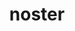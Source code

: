 ---
title: noster
meaning: our
ch: fourteen
pos: totadjective
femstem: nostr
femend: a
neutstem: nostr
neutend: um
f2: yes
f: yes
---